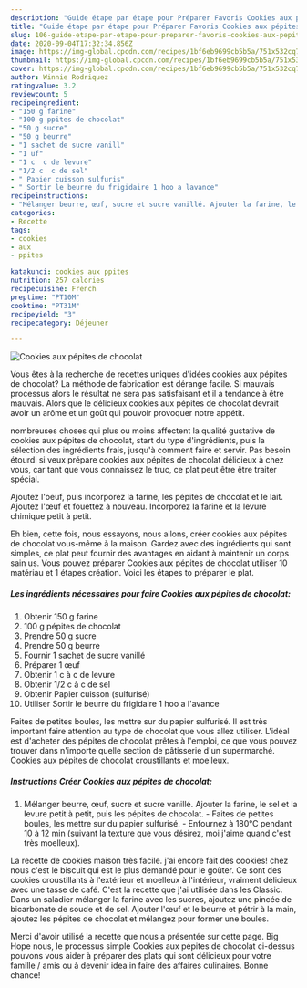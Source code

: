 ```yaml
---
description: "Guide étape par étape pour Préparer Favoris Cookies aux pépites de chocolat"
title: "Guide étape par étape pour Préparer Favoris Cookies aux pépites de chocolat"
slug: 106-guide-etape-par-etape-pour-preparer-favoris-cookies-aux-pepites-de-chocolat
date: 2020-09-04T17:32:34.856Z
image: https://img-global.cpcdn.com/recipes/1bf6eb9699cb5b5a/751x532cq70/cookies-aux-pepites-de-chocolat-photo-principale-de-la-recette.jpg
thumbnail: https://img-global.cpcdn.com/recipes/1bf6eb9699cb5b5a/751x532cq70/cookies-aux-pepites-de-chocolat-photo-principale-de-la-recette.jpg
cover: https://img-global.cpcdn.com/recipes/1bf6eb9699cb5b5a/751x532cq70/cookies-aux-pepites-de-chocolat-photo-principale-de-la-recette.jpg
author: Winnie Rodriquez
ratingvalue: 3.2
reviewcount: 5
recipeingredient:
- "150 g farine"
- "100 g ppites de chocolat"
- "50 g sucre"
- "50 g beurre"
- "1 sachet de sucre vanill"
- "1 uf"
- "1 c  c de levure"
- "1/2 c  c de sel"
- " Papier cuisson sulfuris"
- " Sortir le beurre du frigidaire 1 hoo a lavance"
recipeinstructions:
- "Mélanger beurre, œuf, sucre et sucre vanillé. Ajouter la farine, le sel et la levure petit à petit, puis les pépites de chocolat. Faites de petites boules, les mettre sur du papier sulfurisé. Enfournez à 180°C pendant 10 à 12 min (suivant la texture que vous désirez, moi j&#39;aime quand c&#39;est très moelleux)."
categories:
- Recette
tags:
- cookies
- aux
- ppites

katakunci: cookies aux ppites 
nutrition: 257 calories
recipecuisine: French
preptime: "PT10M"
cooktime: "PT31M"
recipeyield: "3"
recipecategory: Déjeuner

---
```



![Cookies aux pépites de chocolat](https://img-global.cpcdn.com/recipes/1bf6eb9699cb5b5a/751x532cq70/cookies-aux-pepites-de-chocolat-photo-principale-de-la-recette.jpg)

Vous êtes à la recherche de recettes uniques d'idées cookies aux pépites de chocolat? La méthode de fabrication est dérange facile. Si mauvais processus alors le résultat ne sera pas satisfaisant et il a tendance à être mauvais. Alors que le délicieux cookies aux pépites de chocolat devrait avoir un arôme et un goût qui pouvoir provoquer notre appétit.

nombreuses choses qui plus ou moins affectent la qualité gustative de cookies aux pépites de chocolat, start du type d'ingrédients, puis la sélection des ingrédients frais, jusqu'à comment faire et servir. Pas besoin étourdi si veux prépare cookies aux pépites de chocolat délicieux à chez vous, car tant que vous connaissez le truc, ce plat peut être être traiter spécial.

Ajoutez l&#39;oeuf, puis incorporez la farine, les pépites de chocolat et le lait. Ajoutez l&#39;œuf et fouettez à nouveau. Incorporez la farine et la levure chimique petit à petit.


Eh bien, cette fois, nous essayons, nous allons, créer cookies aux pépites de chocolat vous-même à la maison. Gardez avec des ingrédients qui sont simples, ce plat peut fournir des avantages en aidant à maintenir un corps sain us. Vous pouvez préparer Cookies aux pépites de chocolat utiliser 10 matériau et 1 étapes création. Voici les étapes to préparer le plat.

<!--inarticleads1-->

##### Les ingrédients nécessaires pour faire Cookies aux pépites de chocolat:

1. Obtenir 150 g farine
1.  100 g pépites de chocolat
1. Prendre 50 g sucre
1. Prendre 50 g beurre
1. Fournir 1 sachet de sucre vanillé
1. Préparer 1 œuf
1. Obtenir 1 c à c de levure
1. Obtenir 1/2 c à c de sel
1. Obtenir  Papier cuisson (sulfurisé)
1. Utiliser  Sortir le beurre du frigidaire 1 hoo a l&#39;avance


Faites de petites boules, les mettre sur du papier sulfurisé. Il est très important faire attention au type de chocolat que vous allez utiliser. L&#39;idéal est d&#39;acheter des pépites de chocolat prêtes à l&#39;emploi, ce que vous pouvez trouver dans n&#39;importe quelle section de pâtisserie d&#39;un supermarché. Cookies aux pépites de chocolat croustillants et moelleux. 

<!--inarticleads2-->

##### Instructions Créer Cookies aux pépites de chocolat:

1. Mélanger beurre, œuf, sucre et sucre vanillé. Ajouter la farine, le sel et la levure petit à petit, puis les pépites de chocolat. - Faites de petites boules, les mettre sur du papier sulfurisé. - Enfournez à 180°C pendant 10 à 12 min (suivant la texture que vous désirez, moi j&#39;aime quand c&#39;est très moelleux).


La recette de cookies maison très facile. j&#39;ai encore fait des cookies! chez nous c&#39;est le biscuit qui est le plus demandé pour le goûter. Ce sont des cookies croustillants à l&#39;extérieur et moelleux à l&#39;intérieur, vraiment délicieux avec une tasse de café. C&#39;est la recette que j&#39;ai utilisée dans les Classic. Dans un saladier mélanger la farine avec les sucres, ajoutez une pincée de bicarbonate de soude et de sel. Ajouter l&#39;œuf et le beurre et pétrir à la main, ajoutez les pépites de chocolat et mélangez pour former une boules. 


Merci d'avoir utilisé la recette que nous a présentée sur cette page. Big Hope nous, le processus simple Cookies aux pépites de chocolat ci-dessus pouvons vous aider à préparer des plats qui sont délicieux pour votre famille / amis ou à devenir idea in faire des affaires culinaires. Bonne chance!
